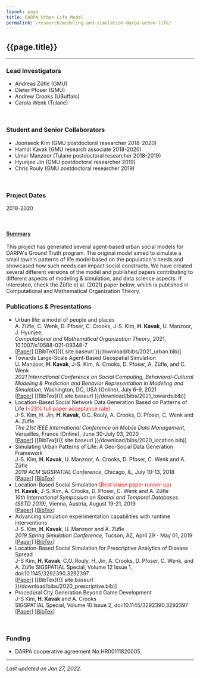 ```yaml
---
layout: page
title: DARPA Urban Life Model
permalink: /research/modeling-and-simulation-darpa-urban-life/
---
```


## {{page.title}}
<hr/>

### Lead Investigators
- Andreas Züfle (GMU)
- Dieter Pfoser (GMU)
- Andrew Crooks (UBuffalo)
- Carola Wenk (Tulane)

<br/>

### Student and Senior Collaborators
- Joonseok Kim (GMU postdoctoral researcher 2018-2020)
- Hamdi Kavak (GMU research associate 2018-2020)
- Umar Manzoor (Tulane postdoctoral researcher 2018-2019)
- Hyunjee Jin (GMU postdoctoral researcher 2019)
- Chris Rouly (GMU postdoctoral researcher 2019)

<br/>

### Project Dates
2018-2020

<br/>


#### <u>Summary</u>
This project has generated several agent-based urban social models for DARPA's Ground Truth program. The original model aimed to simulate a small town's patterns of life model based on the population's needs and showcased how such needs can impact social constructs. We have created several different versions of the model and published papers contributing to different aspects of modeling & simulation, and data science aspects. If interested, check the Züfle et al. (2021) paper below, which is published in Computational and Mathematical Organization Theory.
<br/>


### Publications & Presentations

- Urban life: a model of people and places   
  A. Züfle, C. Wenk, D. Pfoser, C. Crooks, J-S. Kim, <strong>H. Kavak</strong>, U. Manzoor, J. Hyunjee,    
  <em>Computational and Mathematical Organization Theory</em>, 2021, 10.1007/s10588-021-09348-7  
  [<a title="Paper" href="https://link.springer.com/article/10.1007/s10588-021-09348-7">Paper</a>]
  [[BibTeX]({{ site.baseurl }}/download/bibs/2021_urban.bib)]
- Towards Large-Scale Agent-Based Geospatial Simulation  
  U. Manzoor, <strong>H. Kavak</strong>, J-S. Kim, A. Crooks, D. Pfoser, A. Züfle, and C. Wenk  
  <em>2021 International Conference on Social Computing, Behavioral-Cultural Modeling & Prediction and Behavior Representation in Modeling and Simulation</em>, Washington, DC, USA (Online), July 6-9, 2021  
  [[Paper](https://www.researchgate.net/profile/Andrew-Crooks/publication/353043879_Towards_Large-Scale_Agent-Based_Geospatial_Simulation/links/60e5cd6b1c28af345850bdf5/Towards-Large-Scale-Agent-Based-Geospatial-Simulation.pdf)]
  [[BibTex]({{ site.baseurl }}/download/bibs/2021_towards.bib)]
- Location-Based Social Network Data Generation Based on Patterns of Life <span style="color: red;">(~23% full paper acceptance rate)</span>  
  J-S. Kim, H. Jin, <strong>H. Kavak</strong>, O.C. Rouly, A. Crooks, D. Pfoser, C. Wenk and A. Züfle   
  <em>The 21st IEEE International Conference on Mobile Data Management</em>, Versailles, France (Online), June 30-July 03, 2020  
  [[Paper](https://www.researchgate.net/profile/Ovi-Rouly/publication/343520283_Location-Based_Social_Network_Data_Generation_Based_on_Patterns_of_Life/links/5f3291f2458515b729159340/Location-Based-Social-Network-Data-Generation-Based-on-Patterns-of-Life.pdf)]
  [[BibTex]({{ site.baseurl }}/download/bibs/2020_location.bib)]
- Simulating Urban Patterns of Life: A Geo-Social Data Generation Framework  
  J-S. Kim, <strong>H. Kavak</strong>, U. Manzoor, A. Crooks, D. Pfoser, C. Wenk and A. Züfle   
  <em>2019 ACM SIGSPATIAL Conference</em>, Chicago, IL, July 10-13, 2018  
  [<a title="RG Archive" href="https://www.researchgate.net/profile/Andrew_Crooks/publication/337064055_Simulating_Urban_Patterns_of_Life_A_Geo-Social_Data_Generation_Framework/links/5dc34648a6fdcc2d2ff7cf9e/Simulating-Urban-Patterns-of-Life-A-Geo-Social-Data-Generation-Framework.pdf">Paper</a>]
  [<a title="BibTeX" href="{{ site.baseurl }}/download/bibs/2019_urban_pol.bib">BibTex</a>]
- Location-Based Social Simulation <span style="color: red;">(Best vision paper runner-up)</span>  
  <strong>H. Kavak</strong>, J-S. Kim, A. Crooks, D. Pfoser, C. Wenk and A. Züfle  
  <em>16th International Symposium on Spatial and Temporal Databases (SSTD 2019)</em>, Vienna, Austria, August 19-21, 2019  
  [<a title="ACM DL Archive" href="https://dl.acm.org/doi/10.1145/3340964.3340995">Paper</a>]
  [<a title="BibTeX" href="{{ site.baseurl }}/download/bibs/2019_lbss.bib">BibTex</a>]
- Advancing simulation experimentation capabilities with runtime interventions  
  J-S. Kim, <strong>H. Kavak</strong>, U. Manzoor and A. Züfle  
  <em> 2019 Spring Simulation Conference</em>, Tucson, AZ, April 29 - May 01, 2019  
  [<a title="RG Archive" href="https://www.researchgate.net/profile/Hamdi_Kavak/publication/333457525_Advancing_Simulation_Experimentation_Capabilities_with_Runtime_Interventions/links/5ceedc074585153c3da5362c/Advancing-Simulation-Experimentation-Capabilities-with-Runtime-Interventions.pdf">Paper</a>]
  [<a title="BibTeX" href="{{ site.baseurl }}/download/bibs/2019_experimentation.bib">BibTex</a>]
- Location-Based Social Simulation for Prescriptive Analytics of Disease Spread  
  J-S Kim, <strong>H. Kavak</strong>, C.O. Rouly, H. Jin, A. Crooks, D. Pfoser, C. Wenk, and A. Züfle
  SIGSPATIAL Special, Volume 12 Issue 1, doi:10.1145/3292390.3292397  
  [<a title="RG Archive" href="https://www.researchgate.net/publication/341804755_Location-Based_Social_Simulation_for_Prescriptive_Analytics_of_Disease_Spread">Paper</a>]
  [[BibTex]({{ site.baseurl }}/download/bibs/2020_prescriptive.bib)]
- Procedural City Generation Beyond Game Development  
  J-S Kim, <strong>H. Kavak</strong> and A. Crooks   
  SIGSPATIAL Special, Volume 10 Issue 2, doi:10.1145/3292390.3292397  
  [<a title="RG Archive" href="https://www.researchgate.net/publication/328944888_Procedural_city_generation_beyond_game_development">Paper</a>]
  [<a title="BibTeX" href="{{ site.baseurl }}/download/bibs/2019_procedural.bib">BibTex</a>]


<br/>

### Funding
- DARPA cooperative agreement No.HR00111820005.

<hr/>

*Last updated on Jan 27, 2022.*  
